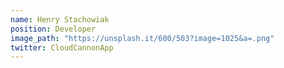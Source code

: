 ```yaml
---
name: Henry Stachowiak
position: Developer
image_path: "https://unsplash.it/600/503?image=1025&a=.png"
twitter: CloudCannonApp
---
```

